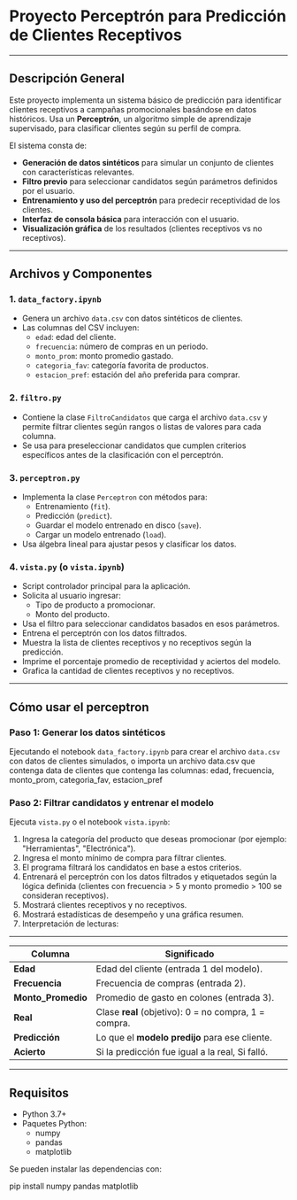 # Proyecto Perceptrón para Predicción de Clientes Receptivos

---

## Descripción General

Este proyecto implementa un sistema básico de predicción para identificar clientes receptivos a campañas promocionales basándose en datos históricos. Usa un **Perceptrón**, un algoritmo simple de aprendizaje supervisado, para clasificar clientes según su perfil de compra.

El sistema consta de:

- **Generación de datos sintéticos** para simular un conjunto de clientes con características relevantes.
- **Filtro previo** para seleccionar candidatos según parámetros definidos por el usuario.
- **Entrenamiento y uso del perceptrón** para predecir receptividad de los clientes.
- **Interfaz de consola básica** para interacción con el usuario.
- **Visualización gráfica** de los resultados (clientes receptivos vs no receptivos).

---

## Archivos y Componentes

### 1. `data_factory.ipynb`

- Genera un archivo `data.csv` con datos sintéticos de clientes.
- Las columnas del CSV incluyen:
  - `edad`: edad del cliente.
  - `frecuencia`: número de compras en un periodo.
  - `monto_prom`: monto promedio gastado.
  - `categoria_fav`: categoría favorita de productos.
  - `estacion_pref`: estación del año preferida para comprar.

### 2. `filtro.py`

- Contiene la clase `FiltroCandidatos` que carga el archivo `data.csv` y permite filtrar clientes según rangos o listas de valores para cada columna.
- Se usa para preseleccionar candidatos que cumplen criterios específicos antes de la clasificación con el perceptrón.

### 3. `perceptron.py`

- Implementa la clase `Perceptron` con métodos para:
  - Entrenamiento (`fit`).
  - Predicción (`predict`).
  - Guardar el modelo entrenado en disco (`save`).
  - Cargar un modelo entrenado (`load`).
- Usa álgebra lineal para ajustar pesos y clasificar los datos.

### 4. `vista.py` (o `vista.ipynb`)

- Script controlador principal para la aplicación.
- Solicita al usuario ingresar:
  - Tipo de producto a promocionar.
  - Monto del producto.
- Usa el filtro para seleccionar candidatos basados en esos parámetros.
- Entrena el perceptrón con los datos filtrados.
- Muestra la lista de clientes receptivos y no receptivos según la predicción.
- Imprime el porcentaje promedio de receptividad y aciertos del modelo.
- Grafica la cantidad de clientes receptivos y no receptivos.

---

## Cómo usar el perceptron

### Paso 1: Generar los datos sintéticos

Ejecutando el notebook `data_factory.ipynb` para crear el archivo `data.csv` con datos de clientes simulados, o importa un archivo data.csv que contenga data de clientes que contenga las columnas: edad, frecuencia, monto_prom, categoria_fav, estacion_pref

### Paso 2: Filtrar candidatos y entrenar el modelo

Ejecuta `vista.py` o el notebook `vista.ipynb`:

1. Ingresa la categoría del producto que deseas promocionar (por ejemplo: "Herramientas", "Electrónica").
2. Ingresa el monto mínimo de compra para filtrar clientes.
3. El programa filtrará los candidatos en base a estos criterios.
4. Entrenará el perceptrón con los datos filtrados y etiquetados según la lógica definida (clientes con frecuencia > 5 y monto promedio > 100 se consideran receptivos).
5. Mostrará clientes receptivos y no receptivos.
6. Mostrará estadísticas de desempeño y una gráfica resumen.
7. Interpretación de lecturas:
---------------------------------------------------------------------------------
| Columna             | Significado                                             |
| ------------------- | ------------------------------------------------------- |
| **Edad**            | Edad del cliente (entrada 1 del modelo).                |
| **Frecuencia**      | Frecuencia de compras (entrada 2).                      |
| **Monto\_Promedio** | Promedio de gasto en colones (entrada 3).               |
| **Real**            | Clase **real** (objetivo): 0 = no compra, 1 = compra.   |
| **Predicción**      | Lo que el **modelo predijo** para ese cliente.          |
| **Acierto**         | Si la predicción fue igual a la real, Si falló.         |
---------------------------------------------------------------------------------

## Requisitos

- Python 3.7+
- Paquetes Python:
  - numpy
  - pandas
  - matplotlib

Se pueden instalar las dependencias con:

pip install numpy pandas matplotlib
